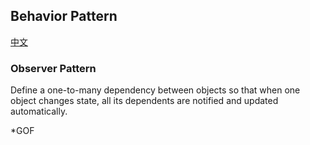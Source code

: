 ## Behavior Pattern ## 
[中文](https://github.com/sucaizi/ts-pattern/blob/master/src/behavior-pattern/README_CN.md)

### Observer Pattern ###

Define a one-to-many dependency between objects so that when one object changes state, all its dependents are notified and updated automatically. 

*GOF